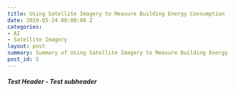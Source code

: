 ```yaml
---
title: Using Satellite Imagery to Measure Building Energy Consumption
date: 2019-05-24 00:00:00 Z
categories:
- AI
- Satellite Imagery
layout: post
summary: Summary of Using Satellite Imagery to Measure Building Energy Consumption
post_id: 5
---
```


##### **Test Header** - Test subheader
